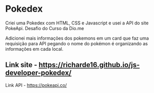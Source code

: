 # Pokedex
Criei uma Pokedex com HTML, CSS e Javascript e usei a API do site PokeApi. Desafio do Curso da Dio.me

 Adicionei mais informações dos pokemons em um card que faz uma requisição para API
 pegando o nome do pokémon é organizando as informações em cada local.
 
 ## Link site - https://richarde16.github.io/js-developer-pokedex/
 Link API - https://pokeapi.co/
